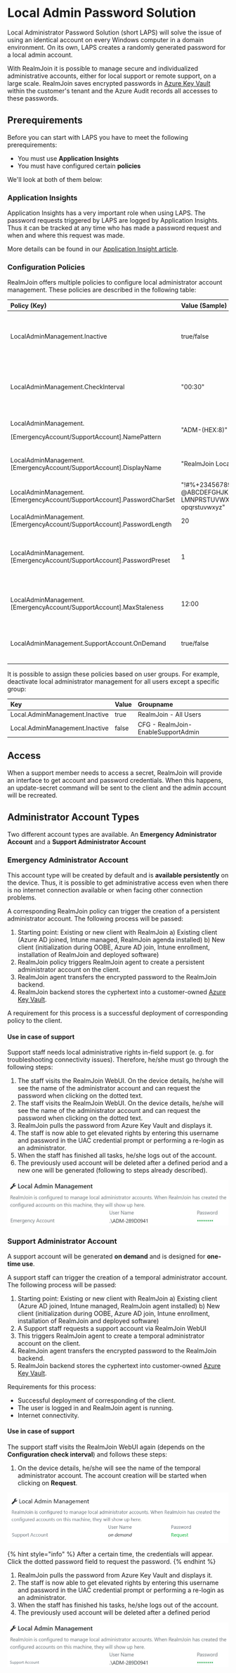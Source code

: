 # Local Admin Password Solution

Local Administrator Password Solution \(short LAPS\) will solve the issue of using an identical account on every Windows computer in a domain environment. On its own, LAPS creates a randomly generated password for a local admin account.

With RealmJoin it is possible to manage secure and individualized administrative accounts, either for local support or remote support, on a large scale. RealmJoin saves encrypted passwords in [Azure Key Vault](keyvault.md) within the customer's tenant and the Azure Audit records all accesses to these passwords.

## Prerequirements

Before you can start with LAPS you have to meet the following prerequirements:

* You must use **Application Insights**
* You must have configured certain **policies**

We'll look at both of them below:

### Application Insights

Application Insights has a very important role when using LAPS. The password requests triggered by LAPS are logged by Application Insights. Thus it can be tracked at any time who has made a password request and when and where this request was made.

More details can be found in our [Application Insight article](application-insights.md).

### Configuration Policies

RealmJoin offers multiple policies to configure local administrator account management. These policies  are described in the following table: 

<table>
  <thead>
    <tr>
      <th style="text-align:left">Policy (Key)</th>
      <th style="text-align:left">Value (Sample)</th>
      <th style="text-align:left">Description</th>
    </tr>
  </thead>
  <tbody>
    <tr>
      <td style="text-align:left">LocalAdminManagement.Inactive</td>
      <td style="text-align:left">true/false</td>
      <td style="text-align:left">
        <p>Deactivates or activates local</p>
        <p>administrator management</p>
      </td>
    </tr>
    <tr>
      <td style="text-align:left">LocalAdminManagement.CheckInterval</td>
      <td style="text-align:left">&quot;00:30&quot;</td>
      <td style="text-align:left">
        <p>Interval for configuration checks</p>
        <p>(hh:ss)</p>
      </td>
    </tr>
    <tr>
      <td style="text-align:left">
        <p>LocalAdminManagement.</p>
        <p>[EmergencyAccount/SupportAccount].NamePattern</p>
      </td>
      <td style="text-align:left">&quot;ADM-(HEX:8)&quot;</td>
      <td style="text-align:left">Admin name. HEX:8 stands for 8-digit random hex-code</td>
    </tr>
    <tr>
      <td style="text-align:left">LocalAdminManagement.[EmergencyAccount/SupportAccount].DisplayName</td>
      <td
      style="text-align:left">&quot;RealmJoin Local Administrator&quot;</td>
        <td style="text-align:left">Display name of administrator account (appears on Windows)</td>
    </tr>
    <tr>
      <td style="text-align:left">LocalAdminManagement.[EmergencyAccount/SupportAccount].PasswordCharSet</td>
      <td
      style="text-align:left">&quot;!#%+23456789:=?@ABCDEFGHJK LMNPRSTUVWXYZabcdefghijkmn opqrstuvwxyz&quot;</td>
        <td
        style="text-align:left">Charset of the password</td>
    </tr>
    <tr>
      <td style="text-align:left">LocalAdminManagement.[EmergencyAccount/SupportAccount].PasswordLength</td>
      <td
      style="text-align:left">20</td>
        <td style="text-align:left">Password length</td>
    </tr>
    <tr>
      <td style="text-align:left">LocalAdminManagement.[EmergencyAccount/SupportAccount].PasswordPreset</td>
      <td
      style="text-align:left">1</td>
        <td style="text-align:left">Predefined password templates (PasswordCharSet and PasswordLength not
          necessary)</td>
    </tr>
    <tr>
      <td style="text-align:left">LocalAdminManagement.[EmergencyAccount/SupportAccount].MaxStaleness</td>
      <td
      style="text-align:left">12:00</td>
        <td style="text-align:left">Time after account will be removed/refreshed (when logged out after use)</td>
    </tr>
    <tr>
      <td style="text-align:left">LocalAdminManagement.SupportAccount.OnDemand</td>
      <td style="text-align:left">true/false</td>
      <td style="text-align:left">Create support account on demand (account will expire after 12 hours)</td>
    </tr>
  </tbody>
</table>It is possible to assign these policies based on user groups. For example, deactivate local administrator management for all users except a specific group:

| Key | Value | Groupname |
| :--- | :--- | :--- |
| Local.AdminManagement.Inactive | true | RealmJoin - All Users |
| Local.AdminManagement.Inactive | false | CFG - RealmJoin-EnableSupportAdmin |

## Access

When a support member needs to access a secret, RealmJoin will provide an interface to get account and password credentials. When this happens, an update-secret command will be sent to the client and the admin account will be recreated.

## Administrator Account Types

Two different account types are available. An **Emergency Administrator Account** and a **Support Administrator Account**

### Emergency Administrator Account

This account type will be created by default and is **available persistently** on the device. Thus, it is possible to get administrative access even when there is no internet connection available or when facing other connection problems.

A corresponding RealmJoin policy can trigger the creation of a persistent administrator account. The following process will be passed:

1. Starting point: Existing or new client with RealmJoin a\) Existing client \(Azure AD joined, Intune managed, RealmJoin agenda installed\) b\) New client \(initialization during OOBE, Azure AD join, Intune enrollment, installation of RealmJoin and deployed software\)
2. RealmJoin policy triggers RealmJoin agent to create a persistent administrator account on the client.
3. RealmJoin agent transfers the encrypted password to the RealmJoin backend.
4. RealmJoin backend stores the cyphertext into a customer-owned [Azure Key Vault]().

A requirement for this process is a successful deployment of corresponding policy to the client.

#### Use in case of support

Support staff needs local administrative rights in-field support \(e. g. for troubleshooting connectivity issues\). Therefore, he/she must go through the following steps:

1. The staff visits the RealmJoin WebUI. On the device details, he/she will see the name of the administrator account and can request the password when clicking on the dotted text.
2. The staff visits the RealmJoin WebUI. On the device details, he/she will see the name of the administrator account and can request the password when clicking on the dotted text.
3. RealmJoin pulls the password from Azure Key Vault and displays it.
4. The staff is now able to get elevated rights by entering this username and password in the UAC credential prompt or performing a re-login as an administrator.
5. When the staff has finished all tasks, he/she logs out of the account.
6. The previously used account will be deleted after a defined period and a new one will be generated \(following to steps already described\).

![](../../.gitbook/assets/rj-laps1.png)

### Support Administrator Account

A support account will be generated **on demand** and is designed for **one-time use**.

A support staff can trigger the creation of a temporal administrator account. The following process will be passed:

1. Starting point: Existing or new client with RealmJoin a\) Existing client \(Azure AD joined, Intune managed, RealmJoin agent installed\) b\) New client \(initialization during OOBE, Azure AD join, Intune enrollment, installation of RealmJoin and deployed software\)
2. A Support staff requests a support account via RealmJoin WebUI
3. This triggers RealmJoin agent to create a temporal administrator account on the client.
4. RealmJoin agent transfers the encrypted password to the RealmJoin backend.
5. RealmJoin backend stores the cyphertext into customer-owned [Azure Key Vault]().

Requirements for this process:

* Successful deployment of corresponding of the client.
* The user is logged in and RealmJoin agent is running.
* Internet connectivity.

#### Use in case of support

The support staff visits the RealmJoin WebUI again \(depends on the **Configuration check interval**\) and follows these steps:

1. On the device details, he/she will see the name of the temporal administrator account. The account creation will be started when clicking on **Request**.

![](../../.gitbook/assets/rj-laps2.png)

{% hint style="info" %}
After a certain time, the credentials will appear. Click the dotted password field to request the password.
{% endhint %}

1. RealmJoin pulls the password from Azure Key Vault and displays it.
2. The staff is now able to get elevated rights by entering this username and password in the UAC credential prompt or performing a re-login as an administrator.
3. When the staff has finished his tasks, he/she logs out of the account.
4. The previously used account will be deleted after a defined period

![](../../.gitbook/assets/rj-laps3.png)


